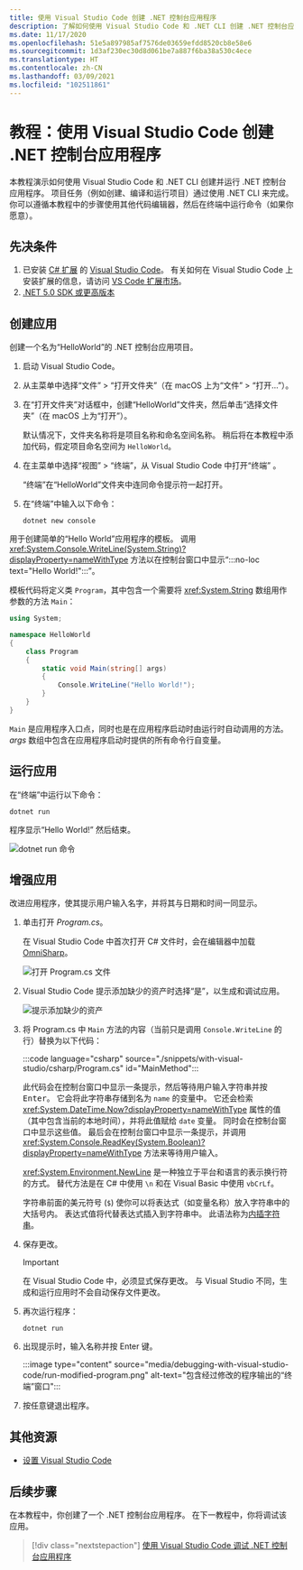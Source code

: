 ```yaml
---
title: 使用 Visual Studio Code 创建 .NET 控制台应用程序
description: 了解如何使用 Visual Studio Code 和 .NET CLI 创建 .NET 控制台应用程序。
ms.date: 11/17/2020
ms.openlocfilehash: 51e5a897985af7576de03659efdd8520cb8e58e6
ms.sourcegitcommit: 1d3af230ec30d8d061be7a887f6ba38a530c4ece
ms.translationtype: HT
ms.contentlocale: zh-CN
ms.lasthandoff: 03/09/2021
ms.locfileid: "102511861"
---
```

# <a name="tutorial-create-a-net-console-application-using-visual-studio-code"></a>教程：使用 Visual Studio Code 创建 .NET 控制台应用程序

本教程演示如何使用 Visual Studio Code 和 .NET CLI 创建并运行 .NET 控制台应用程序。 项目任务（例如创建、编译和运行项目）通过使用 .NET CLI 来完成。 你可以遵循本教程中的步骤使用其他代码编辑器，然后在终端中运行命令（如果你愿意）。

## <a name="prerequisites"></a>先决条件

1. 已安装 [C# 扩展](https://marketplace.visualstudio.com/items?itemName=ms-dotnettools.csharp) 的 [Visual Studio Code](https://code.visualstudio.com/)。 有关如何在 Visual Studio Code 上安装扩展的信息，请访问 [VS Code 扩展市场](https://code.visualstudio.com/docs/editor/extension-gallery)。
2. [.NET 5.0 SDK 或更高版本](https://dotnet.microsoft.com/download)

## <a name="create-the-app"></a>创建应用

创建一个名为“HelloWorld”的 .NET 控制台应用项目。

1. 启动 Visual Studio Code。

1. 从主菜单中选择“文件” > “打开文件夹”（在 macOS 上为“文件” > “打开...”）。

1. 在“打开文件夹”对话框中，创建“HelloWorld”文件夹，然后单击“选择文件夹”（在 macOS 上为“打开”）。

   默认情况下，文件夹名称将是项目名称和命名空间名称。 稍后将在本教程中添加代码，假定项目命名空间为 `HelloWorld`。

1. 在主菜单中选择“视图” > “终端”，从 Visual Studio Code 中打开“终端”  。

   “终端”在“HelloWorld”文件夹中连同命令提示符一起打开。

1. 在“终端”中输入以下命令：

   ```dotnetcli
   dotnet new console
   ```

用于创建简单的“Hello World”应用程序的模板。 调用 <xref:System.Console.WriteLine(System.String)?displayProperty=nameWithType> 方法以在控制台窗口中显示“:::no-loc text="Hello World!":::”。

模板代码将定义类 `Program`，其中包含一个需要将 <xref:System.String> 数组用作参数的方法 `Main`：

```csharp
using System;

namespace HelloWorld
{
    class Program
    {
        static void Main(string[] args)
        {
            Console.WriteLine("Hello World!");
        }
    }
}
```

`Main` 是应用程序入口点，同时也是在应用程序启动时由运行时自动调用的方法。 *args* 数组中包含在应用程序启动时提供的所有命令行自变量。

## <a name="run-the-app"></a>运行应用

在“终端”中运行以下命令：

```dotnetcli
dotnet run
```

程序显示“Hello World!” 然后结束。

![dotnet run 命令](media/with-visual-studio-code/dotnet-run-command.png)

## <a name="enhance-the-app"></a>增强应用

改进应用程序，使其提示用户输入名字，并将其与日期和时间一同显示。

1. 单击打开 *Program.cs*。

   在 Visual Studio Code 中首次打开 C# 文件时，会在编辑器中加载 [OmniSharp](https://www.omnisharp.net/)。

   ![打开 Program.cs 文件](media/with-visual-studio-code/open-program-cs.png)

1. Visual Studio Code 提示添加缺少的资产时选择“是”，以生成和调试应用。

   ![提示添加缺少的资产](media/with-visual-studio-code/missing-assets.png)

1. 将 Program.cs 中 `Main` 方法的内容（当前只是调用 `Console.WriteLine` 的行）替换为以下代码：

   :::code language="csharp" source="./snippets/with-visual-studio/csharp/Program.cs" id="MainMethod":::

   此代码会在控制台窗口中显示一条提示，然后等待用户输入字符串并按 <kbd>Enter</kbd>。 它会将此字符串存储到名为 `name` 的变量中。 它还会检索 <xref:System.DateTime.Now?displayProperty=nameWithType> 属性的值（其中包含当前的本地时间），并将此值赋给 `date` 变量。 同时会在控制台窗口中显示这些值。 最后会在控制台窗口中显示一条提示，并调用 <xref:System.Console.ReadKey(System.Boolean)?displayProperty=nameWithType> 方法来等待用户输入。

   <xref:System.Environment.NewLine> 是一种独立于平台和语言的表示换行符的方式。 替代方法是在 C# 中使用 `\n` 和在 Visual Basic 中使用 `vbCrLf`。

   字符串前面的美元符号 (`$`) 使你可以将表达式（如变量名称）放入字符串中的大括号内。 表达式值将代替表达式插入到字符串中。 此语法称为[内插字符串](../../csharp/language-reference/tokens/interpolated.md)。

1. 保存更改。

   > [!IMPORTANT]
   > 在 Visual Studio Code 中，必须显式保存更改。 与 Visual Studio 不同，生成和运行应用时不会自动保存文件更改。

1. 再次运行程序：

   ```dotnetcli
   dotnet run
   ```

1. 出现提示时，输入名称并按 Enter<kbd></kbd> 键。

   :::image type="content" source="media/debugging-with-visual-studio-code/run-modified-program.png" alt-text="包含经过修改的程序输出的“终端”窗口":::

1. 按任意键退出程序。

## <a name="additional-resources"></a>其他资源

- [设置 Visual Studio Code](https://code.visualstudio.com/docs/setup/setup-overview)

## <a name="next-steps"></a>后续步骤

在本教程中，你创建了一个 .NET 控制台应用程序。 在下一教程中，你将调试该应用。

> [!div class="nextstepaction"]
> [使用 Visual Studio Code 调试 .NET 控制台应用程序](debugging-with-visual-studio-code.md)
